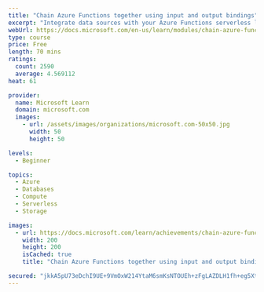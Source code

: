```yaml
---
title: "Chain Azure Functions together using input and output bindings"
excerpt: "Integrate data sources with your Azure Functions serverless logic by using bindings."
webUrl: https://docs.microsoft.com/en-us/learn/modules/chain-azure-functions-data-using-bindings/
type: course
price: Free
length: 70 mins
ratings:
  count: 2590
  average: 4.569112
heat: 61

provider:
  name: Microsoft Learn
  domain: microsoft.com
  images:
    - url: /assets/images/organizations/microsoft.com-50x50.jpg
      width: 50
      height: 50

levels:
  - Beginner

topics:
  - Azure
  - Databases
  - Compute
  - Serverless
  - Storage

images:
  - url: https://docs.microsoft.com/learn/achievements/chain-azure-functions-data-using-bindings-social.png
    width: 200
    height: 200
    isCached: true
    title: "Chain Azure Functions together using input and output bindings"

secured: "jkkA5pU73eDchI9UE+9VmOxW214YtaM6smKsNTOUEh+zFgLAZDLH1fh+eg5XtYl0I9SI+6OH/OKRKcYir4IO3RQ+RrDz4L1gARnfDhfxvQW/4eLK7Ds5tYrCXEF1DZyJrPTqFyvgUNJYTs5p51b2/9UbRSa3CYq+dvCiw3IWBnBdNAziWZEm0rrBcpfq4PiQhbORSLK0DrdEAsINpcPYwU6M9+IQY7bTR+d+Ht+87ra/4WPFV84pfOOGsMwjk6nbA761PvrcEz3w2v9TIAxNmvP+Q42XMbKezYvxkXqbY2fUiwqzewss4oJ13b/9rqxfc4YdAJrKOYrlIHFObJVaLj2cyhRSdA/NzYdk+MF+fKRDVoCtxvNM6oHJoID2esBtEU1FzOAhyNMWhX0ngR8LLVMmh+W1af2CQFrW/laCP1E=;EvAerVNluHSJoXL+hf1GDQ=="
---
```


